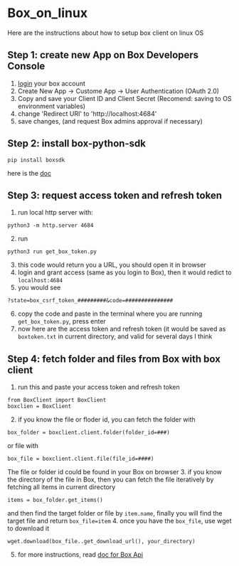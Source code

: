 # Box_on_linux
Here are the instructions about how to setup box client on linux OS

## Step 1: create new App on Box Developers Console
1. [login](https://utexas.app.box.com/developers/console) your box account
2. Create New App -> Custome App -> User Authentication (OAuth 2.0)
3. Copy and save your Client ID and Client Secret (Recomend: saving to OS environment variables)
4. change 'Redirect URI' to 'http://localhost:4684'
5. save changes, (and request Box admins approval if necessary)

## Step 2: install box-python-sdk
```
pip install boxsdk
```

here is the [doc](https://github.com/box/box-python-sdk)

## Step 3: request access token and refresh token
1. run local http server with: 
```
python3 -m http.server 4684
```
2. run 
```
python3 run get_box_token.py
```
3. this code would return you a URL, you should open it in browser
4. login and grant access (same as you login to Box), then it would redict to `localhost:4684`
5. you would see 
```
?state=box_csrf_token_#########&code=###############
```
6. copy the code and paste in the terminal where you are running `get_box_token.py`, press enter
7. now here are the access token and refresh token (it would be saved as `boxtoken.txt` in current directory, and valid for several days I think

## Step 4: fetch folder and files from Box with box client
1. run this and paste your access token and refresh token
```
from BoxClient import BoxClient
boxclien = BoxClient
```
2. if you know the file or floder id, you can fetch the folder with 
```
box_folder = boxclient.client.folder(folder_id=###)
```
or file with 
```
box_file = boxclient.client.file(file_id=####)
```
The file or folder id could be found in your Box on browser
3. if you know the directory of the file in Box, then you can fetch the file iteratively by fetching all items in current directory 
```
items = box_folder.get_items()
```
and then find the target folder or file by `item.name`, finally you will find the target file and return `box_file=item`
4. once you have the `box_file`, use wget to download it 
```
wget.download(box_file..get_download_url(), your_directory)
```
5. for more instructions, read [doc for Box Api](https://developer.box.com/reference/)

